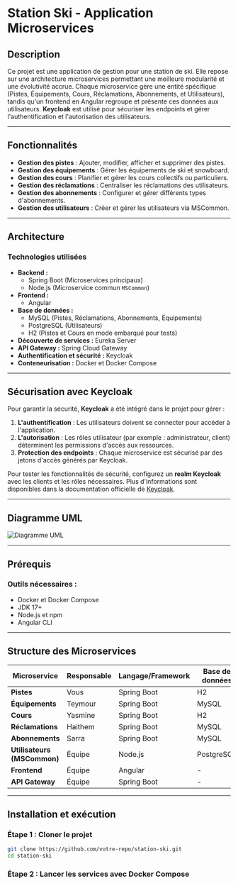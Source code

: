 # Station Ski - Application Microservices

## Description
Ce projet est une application de gestion pour une station de ski. Elle repose sur une architecture microservices permettant une meilleure modularité et une évolutivité accrue. Chaque microservice gère une entité spécifique (Pistes, Équipements, Cours, Réclamations, Abonnements, et Utilisateurs), tandis qu'un frontend en Angular regroupe et présente ces données aux utilisateurs. **Keycloak** est utilisé pour sécuriser les endpoints et gérer l'authentification et l'autorisation des utilisateurs.

---

## Fonctionnalités
- **Gestion des pistes** : Ajouter, modifier, afficher et supprimer des pistes.
- **Gestion des équipements** : Gérer les équipements de ski et snowboard.
- **Gestion des cours** : Planifier et gérer les cours collectifs ou particuliers.
- **Gestion des réclamations** : Centraliser les réclamations des utilisateurs.
- **Gestion des abonnements** : Configurer et gérer différents types d'abonnements.
- **Gestion des utilisateurs** : Créer et gérer les utilisateurs via MSCommon.

---

## Architecture

### Technologies utilisées
- **Backend :**
  - Spring Boot (Microservices principaux)
  - Node.js (Microservice commun `MSCommon`)
- **Frontend :**
  - Angular
- **Base de données :**
  - MySQL (Pistes, Réclamations, Abonnements, Équipements)
  - PostgreSQL (Utilisateurs)
  - H2 (Pistes et Cours en mode embarqué pour tests)
- **Découverte de services :** Eureka Server
- **API Gateway :** Spring Cloud Gateway
- **Authentification et sécurité :** Keycloak
- **Conteneurisation :** Docker et Docker Compose

---

## Sécurisation avec Keycloak

Pour garantir la sécurité, **Keycloak** a été intégré dans le projet pour gérer :
1. **L'authentification** : Les utilisateurs doivent se connecter pour accéder à l'application.
2. **L'autorisation** : Les rôles utilisateur (par exemple : administrateur, client) déterminent les permissions d'accès aux ressources.
3. **Protection des endpoints** : Chaque microservice est sécurisé par des jetons d'accès générés par Keycloak.

Pour tester les fonctionnalités de sécurité, configurez un **realm Keycloak** avec les clients et les rôles nécessaires. Plus d'informations sont disponibles dans la documentation officielle de [Keycloak](https://www.keycloak.org/).

---

## Diagramme UML

![Diagramme UML](./image.png)

---

## Prérequis

### Outils nécessaires :
- Docker et Docker Compose
- JDK 17+
- Node.js et npm
- Angular CLI

---

## Structure des Microservices

| Microservice               | Responsable | Langage/Framework | Base de données | Port  |
|----------------------------|-------------|-------------------|-----------------|-------|
| **Pistes**                 | Vous        | Spring Boot       | H2              | 8075  |
| **Équipements**            | Teymour     | Spring Boot       | MySQL           | 8074  |
| **Cours**                  | Yasmine     | Spring Boot       | H2              | 8077  |
| **Réclamations**           | Haithem     | Spring Boot       | MySQL           | 8076  |
| **Abonnements**            | Sarra       | Spring Boot       | MySQL           | 8082  |
| **Utilisateurs (MSCommon)**| Équipe      | Node.js           | PostgreSQL      | 5000  |
| **Frontend**               | Équipe      | Angular           | -               | 4200  |
| **API Gateway**            | Équipe      | Spring Boot       | -               | 8090  |

---

## Installation et exécution

### Étape 1 : Cloner le projet
```bash
git clone https://github.com/votre-repo/station-ski.git
cd station-ski
```
### Étape 2 : Lancer les services avec Docker Compose
